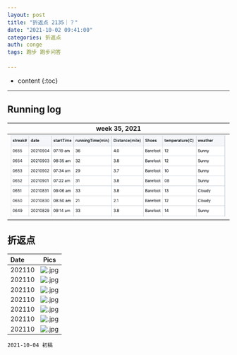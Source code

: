 ```yaml
---
layout: post
title: "折返点 2135｜？"
date: "2021-10-02 09:41:00"
categories: 折返点
auth: conge
tags: 跑步 跑步问答

---
```

* content
{:toc}



----

## Running log

|week 35, 2021|
|:----:|
|![Running log, week 35, 2021](../assets/images/折返点/2021_wk35.png)|


## 折返点

|Date|Pics|
|:----|:----:|
|202110|![.jpg](/assets/images/折返点/.jpg)  |
|202110|![.jpg](/assets/images/折返点/.jpg)  |
|202110|![.jpg](/assets/images/折返点/.jpg)  |
|202110|![.jpg](/assets/images/折返点/.jpg)  |
|202110|![.jpg](/assets/images/折返点/.jpg)  |
|202110|![.jpg](/assets/images/折返点/.jpg)  |
|202110|![.jpg](/assets/images/折返点/.jpg)  |


```
2021-10-04 初稿
```